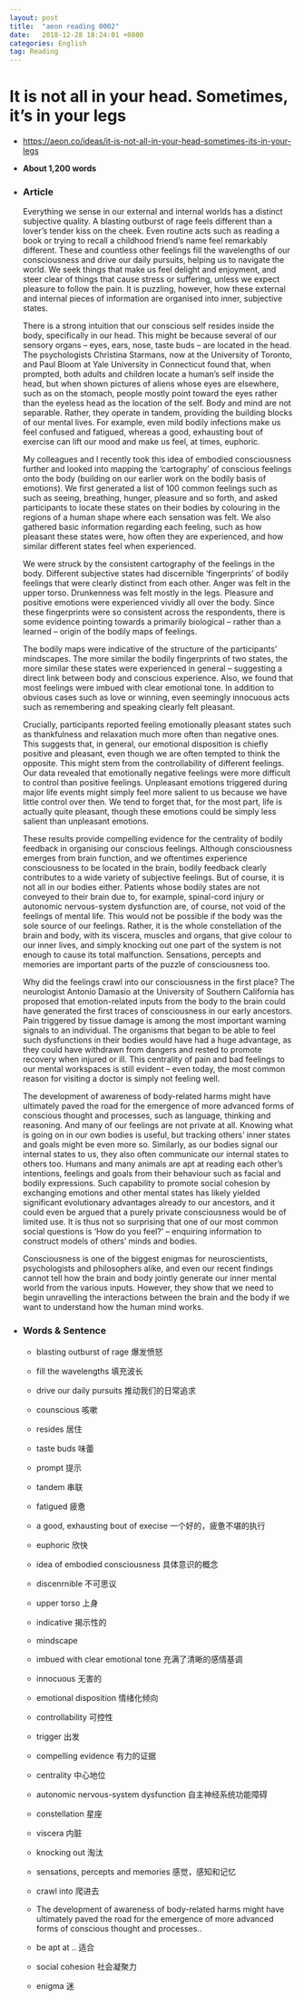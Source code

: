 ```yaml
---
layout: post
title:  "aeon reading 0002"
date:   2018-12-28 18:24:01 +0800
categories: English
tag: Reading
---
```


# It is not all in your head. Sometimes, it’s in your legs

- https://aeon.co/ideas/it-is-not-all-in-your-head-sometimes-its-in-your-legs

- **About 1,200 words**

- ### Article

    Everything we sense in our external and internal worlds has a distinct subjective quality. A blasting outburst of rage feels different than a lover’s tender kiss on the cheek. Even routine acts such as reading a book or trying to recall a childhood friend’s name feel remarkably different. These and countless other feelings fill the wavelengths of our consciousness and drive our daily pursuits, helping us to navigate the world. We seek things that make us feel delight and enjoyment, and steer clear of things that cause stress or suffering, unless we expect pleasure to follow the pain. It is puzzling, however, how these external and internal pieces of information are organised into inner, subjective states.

    There is a strong intuition that our conscious self resides inside the body, specifically in our head. This might be because several of our sensory organs – eyes, ears, nose, taste buds – are located in the head. The psychologists Christina Starmans, now at the University of Toronto, and Paul Bloom at Yale University in Connecticut found that, when prompted, both adults and children locate a human’s self inside the head, but when shown pictures of aliens whose eyes are elsewhere, such as on the stomach, people mostly point toward the eyes rather than the eyeless head as the location of the self. Body and mind are not separable. Rather, they operate in tandem, providing the building blocks of our mental lives. For example, even mild bodily infections make us feel confused and fatigued, whereas a good, exhausting bout of exercise can lift our mood and make us feel, at times, euphoric.

    My colleagues and I recently took this idea of embodied consciousness further and looked into mapping the ‘cartography’ of conscious feelings onto the body (building on our earlier work on the bodily basis of emotions). We first generated a list of 100 common feelings such as such as seeing, breathing, hunger, pleasure and so forth, and asked participants to locate these states on their bodies by colouring in the regions of a human shape where each sensation was felt. We also gathered basic information regarding each feeling, such as how pleasant these states were, how often they are experienced, and how similar different states feel when experienced.

    We were struck by the consistent cartography of the feelings in the body. Different subjective states had discernible ‘fingerprints’ of bodily feelings that were clearly distinct from each other. Anger was felt in the upper torso. Drunkenness was felt mostly in the legs. Pleasure and positive emotions were experienced vividly all over the body. Since these fingerprints were so consistent across the respondents, there is some evidence pointing towards a primarily biological – rather than a learned – origin of the bodily maps of feelings.

    The bodily maps were indicative of the structure of the participants’ mindscapes. The more similar the bodily fingerprints of two states, the more similar these states were experienced in general – suggesting a direct link between body and conscious experience. Also, we found that most feelings were imbued with clear emotional tone. In addition to obvious cases such as love or winning, even seemingly innocuous acts such as remembering and speaking clearly felt pleasant.

    Crucially, participants reported feeling emotionally pleasant states such as thankfulness and relaxation much more often than negative ones. This suggests that, in general, our emotional disposition is chiefly positive and pleasant, even though we are often tempted to think the opposite. This might stem from the controllability of different feelings. Our data revealed that emotionally negative feelings were more difficult to control than positive feelings. Unpleasant emotions triggered during major life events might simply feel more salient to us because we have little control over then. We tend to forget that, for the most part, life is actually quite pleasant, though these emotions could be simply less salient than unpleasant emotions.

    These results provide compelling evidence for the centrality of bodily feedback in organising our conscious feelings. Although consciousness emerges from brain function, and we oftentimes experience consciousness to be located in the brain, bodily feedback clearly contributes to a wide variety of subjective feelings. But of course, it is not all in our bodies either. Patients whose bodily states are not conveyed to their brain due to, for example, spinal-cord injury or autonomic nervous-system dysfunction are, of course, not void of the feelings of mental life. This would not be possible if the body was the sole source of our feelings. Rather, it is the whole constellation of the brain and body, with its viscera, muscles and organs, that give colour to our inner lives, and simply knocking out one part of the system is not enough to cause its total malfunction. Sensations, percepts and memories are important parts of the puzzle of consciousness too.

    Why did the feelings crawl into our consciousness in the first place? The neurologist Antonio Damasio at the University of Southern California has proposed that emotion-related inputs from the body to the brain could have generated the first traces of consciousness in our early ancestors. Pain triggered by tissue damage is among the most important warning signals to an individual. The organisms that began to be able to feel such dysfunctions in their bodies would have had a huge advantage, as they could have withdrawn from dangers and rested to promote recovery when injured or ill. This centrality of pain and bad feelings to our mental workspaces is still evident – even today, the most common reason for visiting a doctor is simply not feeling well.

    The development of awareness of body-related harms might have ultimately paved the road for the emergence of more advanced forms of conscious thought and processes, such as language, thinking and reasoning. And many of our feelings are not private at all. Knowing what is going on in our own bodies is useful, but tracking others’ inner states and goals might be even more so. Similarly, as our bodies signal our internal states to us, they also often communicate our internal states to others too. Humans and many animals are apt at reading each other’s intentions, feelings and goals from their behaviour such as facial and bodily expressions. Such capability to promote social cohesion by exchanging emotions and other mental states has likely yielded significant evolutionary advantages already to our ancestors, and it could even be argued that a purely private consciousness would be of limited use. It is thus not so surprising that one of our most common social questions is ‘How do you feel?’ – enquiring information to construct models of others’ minds and bodies.

    Consciousness is one of the biggest enigmas for neuroscientists, psychologists and philosophers alike, and even our recent findings cannot tell how the brain and body jointly generate our inner mental world from the various inputs. However, they show that we need to begin unravelling the interactions between the brain and the body if we want to understand how the human mind works.


- ### Words & Sentence


  - blasting outburst of rage 爆发愤怒

  - fill the wavelengths 填充波长

  - drive our daily pursuits 推动我们的日常追求

  - counscious 咳嗽

  - resides 居住

  - taste buds 味蕾

  - prompt 提示

  - tandem 串联

  - fatigued 疲惫

  - a good, exhausting bout of execise 一个好的，疲惫不堪的执行

  - euphoric 欣快

  - idea of embodied consciousness 具体意识的概念

  - discenrnible 不可思议

  - upper torso 上身

  - indicative 揭示性的

  - mindscape 

  - imbued with clear emotional tone 充满了清晰的感情基调

  - innocuous 无害的

  - emotional disposition 情绪化倾向

  - controllability 可控性

  - trigger 出发

  - compelling evidence 有力的证据

  - centrality 中心地位

  - autonomic nervous-system dysfunction 自主神经系统功能障碍

  - constellation 星座

  - viscera 内脏

  - knocking out 淘汰

  - sensations, percepts and memories 感觉，感知和记忆

  - crawl into 爬进去

  - The development of awareness of body-related harms might have ultimately paved the road for the emergence of more advanced forms of conscious thought and processes..

  - be apt at ..  适合

  - social cohesion 社会凝聚力

  - enigma 迷

